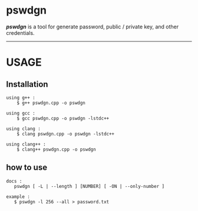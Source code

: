 # pswdgn

 **_pswdgn_** is a tool for generate password, public / private key, and other credentials.
 
 <hr>
 
# USAGE
 
## Installation

```
using g++ :
    $ g++ pswdgn.cpp -o pswdgn

using gcc :
    $ gcc pswdgn.cpp -o pswdgn -lstdc++

using clang :
    $ clang pswdgn.cpp -o pswdgn -lstdc++

using clang++ :
    $ clang++ pswdgn.cpp -o pswdgn
```
 
## how to use

```
docs :
   pswdgn [ -L | --length ] [NUMBER] [ -ON | --only-number ]

example :
   $ pswdgn -l 256 --all > password.txt
```